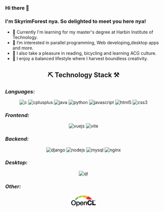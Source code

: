 <!--
**skyrimforest/skyrimforest** is a ✨ _special_ ✨ repository because its `README.md` (this file) appears on your GitHub profile.
-->
### Hi there 👋
### I'm SkyrimForest nya. So delighted to meet you here nya!

- 🏫 Currently I'm learning for my master's degree at Harbin Institute of Technology.
- 💖 I’m interested in parallel programming, Web developing,desktop apps and more.
- 📔 I also take a pleasure in reading, bicycling and learning ACG culture.
- 🥰 I enjoy a balanced lifestyle where I harvest boundless creativity.


<h2 align="center">⛏️ Technology Stack ⚒️</h2>

### *Languages:*
<p align="center">
<img alt="c" height="40" width="40" src="https://cdn.jsdelivr.net/gh/devicons/devicon/icons/c/c-original.svg" />
<img alt="cplusplus" height="40" width="40" src="https://cdn.jsdelivr.net/gh/devicons/devicon/icons/cplusplus/cplusplus-original.svg" />
<!-- <img alt="csharp" height="40" width="40" src="https://cdn.jsdelivr.net/gh/devicons/devicon/icons/csharp/csharp-original.svg" /> -->
<img alt="java" height="40" width="40" src="https://cdn.jsdelivr.net/gh/devicons/devicon/icons/java/java-original.svg" />
<!-- <img alt="kotlin" height="40" width="40" src="https://cdn.jsdelivr.net/gh/devicons/devicon/icons/kotlin/kotlin-original.svg" /> -->
<img alt="python" height="40" width="40" src="https://cdn.jsdelivr.net/gh/devicons/devicon/icons/python/python-original.svg" />
<img alt="javascript" height="40" width="40" src="https://cdn.jsdelivr.net/gh/devicons/devicon/icons/javascript/javascript-original.svg" />
<!-- <img alt="typescript" height="40" width="40" src="https://cdn.jsdelivr.net/gh/devicons/devicon/icons/typescript/typescript-original.svg" /> -->
<img alt="html5" height="40" width="40" src="https://cdn.jsdelivr.net/gh/devicons/devicon/icons/html5/html5-original.svg" />
<img alt="css3" height="40" width="40" src="https://cdn.jsdelivr.net/gh/devicons/devicon/icons/css3/css3-original.svg" />
<!-- <img alt="sass" height="40" width="40" src="https://cdn.jsdelivr.net/gh/devicons/devicon/icons/sass/sass-original.svg" /> -->
</p>
<!-- <p align="center">
C, C++, C#, Java, Kotlin, Python, JavaScript, Typescript, HTML5, CSS3, SCSS
</p> -->

### *Frontend:*
<p align="center">
<img alt="vuejs" height="40" width="40" src="https://cdn.jsdelivr.net/gh/devicons/devicon/icons/vuejs/vuejs-original.svg" />
<!-- <img alt="react" height="40" width="40" src="https://cdn.jsdelivr.net/gh/devicons/devicon/icons/react/react-original.svg" /> -->
<!-- <img alt="redux" height="40" width="40" src="https://cdn.jsdelivr.net/gh/devicons/devicon/icons/redux/redux-original.svg" /> -->
<!-- <img alt="mobx" height="40" width="40" src="https://raw.githubusercontent.com/mobxjs/mobx/main/website/static/img/mobx.png" /> -->
<!-- <img alt="nextjs" height="40" width="40" src="https://cdn.jsdelivr.net/gh/devicons/devicon/icons/nextjs/nextjs-original.svg" /> -->
<!-- <img alt="threejs" height="40" width="40" src="https://cdn.jsdelivr.net/gh/devicons/devicon/icons/threejs/threejs-original.svg" /> -->
<!-- <img alt="webpack" height="40" width="40" src="https://cdn.jsdelivr.net/gh/devicons/devicon/icons/webpack/webpack-original.svg" /> -->
<img alt="vite" height="40" width="40" src="https://vitejs.cn/logo.svg" />
</p>

### *Backend:*
<p align="center">
<!-- <img alt="spring" height="40" width="40" src="https://cdn.jsdelivr.net/gh/devicons/devicon/icons/spring/spring-original.svg" /> -->
<img alt="django" height="40" width="40" src="https://cdn.jsdelivr.net/gh/devicons/devicon/icons/django/django-plain.svg" />
<img alt="nodejs" height="40" width="40" src="https://cdn.jsdelivr.net/gh/devicons/devicon/icons/nodejs/nodejs-original.svg" />
<img alt="mysql" height="40" width="40" src="https://cdn.jsdelivr.net/gh/devicons/devicon/icons/mysql/mysql-original.svg" />
<!-- <img alt="sqlite" height="40" width="40" src="https://cdn.jsdelivr.net/gh/devicons/devicon/icons/sqlite/sqlite-original.svg" /> -->
<!-- <img alt="docker" height="40" width="40" src="https://cdn.jsdelivr.net/gh/devicons/devicon/icons/docker/docker-original.svg" /> -->
<img alt="nginx" height="40" width="40" src="https://cdn.jsdelivr.net/gh/devicons/devicon/icons/nginx/nginx-original.svg" />
</p>


### *Desktop:*
<p align="center">
<!-- <img alt="dot-net-wpf-winforms" height="40" width="40" src="https://cdn.jsdelivr.net/gh/devicons/devicon/icons/dot-net/dot-net-original.svg" /> -->
<img alt="qt" height="40" width="40" src="https://cdn.jsdelivr.net/gh/devicons/devicon/icons/qt/qt-original.svg" />
<!-- <img alt="electron" height="40" width="40" src="https://cdn.jsdelivr.net/gh/devicons/devicon/icons/electron/electron-original.svg" /> -->
</p>

### *Other:*
<p align="center">
<img alt="opencl" height="40" src="https://raw.githubusercontent.com/KhronosGroup/OpenCL-Docs/main/images/OpenCL_small.jpg" />
</p>


<!--Here are some ideas to get you started:

- 🔭 I’m currently working on C/C++ programing
- 🌱 I’m currently learning C++ STL
- 👯 I’m looking to collaborate on ...
- 🤔 I’m looking for help with ...
- 💬 Ask me about ...
- 📫 How to reach me: ...
- 😄 Pronouns: ...
- ⚡ Fun fact: ...
![](https://github-readme-stats.vercel.app/api?username=skyrimforest&theme=dark)-->


